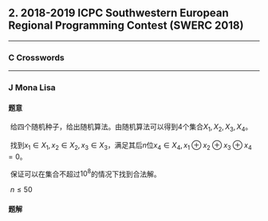 ## 2. 2018-2019 ICPC Southwestern European Regional Programming Contest (SWERC 2018)

----

### C Crosswords

---

### J Mona Lisa

#### 题意

​	给四个随机种子，给出随机算法。由随机算法可以得到4个集合$X_1,X_2,X_3,X_4$。

​	找到$x_1\in X_1,x_2\in X_2,x_3\in X_3$，满足其后$n$位$x_4\in X_4,x_1\oplus x_2\oplus x_3\oplus x_4=0$。

​	保证可以在集合不超过$10^8$的情况下找到合法解。

​	$n\le 50$

#### 题解

​	